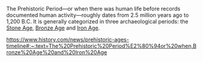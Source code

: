  The Prehistoric Period—or when there was human life before records documented human activity—roughly dates from 2.5 million years ago to 1,200 B.C. It is generally categorized in three archaeological periods: the [Stone Age](https://www.history.com/topics/pre-history/stone-age), [Bronze Age](https://www.history.com/topics/pre-history/bronze-age) and [Iron Age](https://www.history.com/topics/pre-history/iron-age).

https://www.history.com/news/prehistoric-ages-timeline#:~:text=The%20Prehistoric%20Period%E2%80%94or%20when,Bronze%20Age%20and%20Iron%20Age
